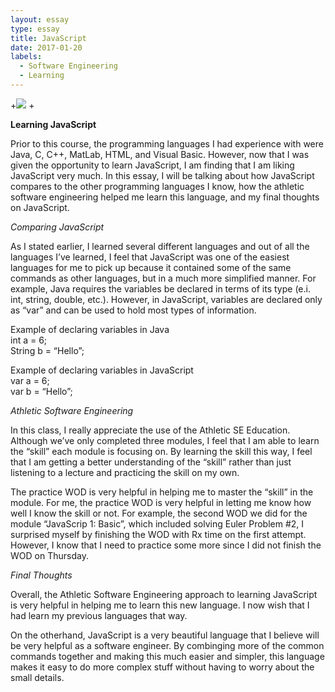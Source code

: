 ```yaml
---
layout: essay
type: essay
title: JavaScript
date: 2017-01-20
labels:
  - Software Engineering
  - Learning
---
```



+<img class="ui tiny left circular floated image" src="https://qph.ec.quoracdn.net/main-qimg-504a26ed8b7cefd1f29b992db733f592-c?convert_to_webp=true">
 +

<b>Learning JavaScript</b>

Prior to this course, the programming languages I had experience with were Java, C, C++, MatLab, HTML, and Visual Basic. However, now that I was given the opportunity to learn JavaScript, I am finding that I am liking JavaScript very much. In this essay, I will be talking about how JavaScript compares to the other programming languages I know, how the athletic software engineering helped me learn this language, and my final thoughts on JavaScript. 

<i>Comparing JavaScript</i>

As I stated earlier, I learned several different languages and out of all the languages I’ve learned, I feel that JavaScript was one of the easiest languages for me to pick up because it contained some of the same commands as other languages, but in a much more simplified manner. For example, Java requires the variables be declared in terms of its type (e.i. int, string, double, etc.). However, in JavaScript, variables are declared only as “var” and can be used to hold most types of information.

Example of declaring variables in Java<br>
int a = 6;<br>
String b = “Hello”;

Example of declaring variables in JavaScript <br>
var a = 6;<br>
var b = “Hello”;<br>

<i>Athletic Software Engineering</i>

In this class, I really appreciate the use of the Athletic SE Education. Although we’ve only completed three modules, I feel that I am able to learn the “skill” each module is focusing on. By learning the skill this way, I feel that I am getting a better understanding of the “skill” rather than just listening to a lecture and practicing the skill on my own. 

The practice WOD is very helpful in helping me to master the “skill” in the module. For me, the practice WOD is very helpful in letting me know how well I know the skill or not. For example, the second WOD we did for the module “JavaScrip 1: Basic”, which included solving Euler Problem #2, I surprised myself by finishing the WOD with Rx time on the first attempt. However, I know that I need to practice some more since I did not finish the WOD on Thursday. 

<i>Final Thoughts</i>

Overall, the Athletic Software Engineering approach to learning JavaScript is very helpful in helping me to learn this new language. I now wish that I had learn my previous languages that way. 

On the otherhand, JavaScript is a very beautiful language that I believe will be very helpful as a software engineer. By combinging more of the common commands together and making this much easier and simpler, this language makes it easy to do more complex stuff without having to worry about the small details. 
